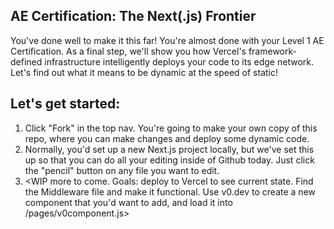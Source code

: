 ## AE Certification: The Next(.js) Frontier

You've done well to make it this far!  You're almost done with your Level 1 AE Certification.
As a final step, we'll show you how Vercel's framework-defined infrastructure intelligently deploys your code to its edge network.  Let's find out what it means to be dynamic at the speed of static!


## Let's get started:
1. Click "Fork" in the top nav.  You're going to make your own copy of this repo, where you can make changes and deploy some dynamic code.
2. Normally, you'd set up a new Next.js project locally, but we've set this up so that you can do all your editing inside of Github today.  Just click the "pencil" button on any file you want to edit.
3. <WIP more to come.  Goals: deploy to Vercel to see current state.  Find the Middleware file and make it functional. Use v0.dev to create a new component that you'd want to add, and load it into /pages/v0component.js>
